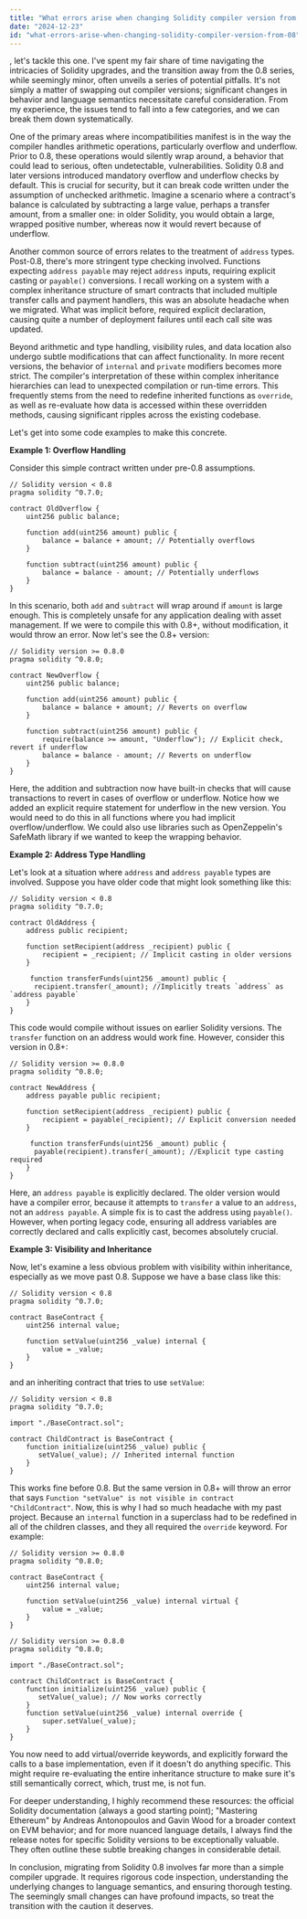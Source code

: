 ```yaml
---
title: "What errors arise when changing Solidity compiler version from 0.8?"
date: "2024-12-23"
id: "what-errors-arise-when-changing-solidity-compiler-version-from-08"
---
```


, let's tackle this one. I've spent my fair share of time navigating the intricacies of Solidity upgrades, and the transition away from the 0.8 series, while seemingly minor, often unveils a series of potential pitfalls. It's not simply a matter of swapping out compiler versions; significant changes in behavior and language semantics necessitate careful consideration. From my experience, the issues tend to fall into a few categories, and we can break them down systematically.

One of the primary areas where incompatibilities manifest is in the way the compiler handles arithmetic operations, particularly overflow and underflow. Prior to 0.8, these operations would silently wrap around, a behavior that could lead to serious, often undetectable, vulnerabilities. Solidity 0.8 and later versions introduced mandatory overflow and underflow checks by default. This is crucial for security, but it can break code written under the assumption of unchecked arithmetic. Imagine a scenario where a contract's balance is calculated by subtracting a large value, perhaps a transfer amount, from a smaller one: in older Solidity, you would obtain a large, wrapped positive number, whereas now it would revert because of underflow.

Another common source of errors relates to the treatment of `address` types. Post-0.8, there's more stringent type checking involved. Functions expecting `address payable` may reject `address` inputs, requiring explicit casting or `payable()` conversions. I recall working on a system with a complex inheritance structure of smart contracts that included multiple transfer calls and payment handlers, this was an absolute headache when we migrated. What was implicit before, required explicit declaration, causing quite a number of deployment failures until each call site was updated.

Beyond arithmetic and type handling, visibility rules, and data location also undergo subtle modifications that can affect functionality. In more recent versions, the behavior of `internal` and `private` modifiers becomes more strict. The compiler's interpretation of these within complex inheritance hierarchies can lead to unexpected compilation or run-time errors. This frequently stems from the need to redefine inherited functions as `override`, as well as re-evaluate how data is accessed within these overridden methods, causing significant ripples across the existing codebase.

Let's get into some code examples to make this concrete.

**Example 1: Overflow Handling**

Consider this simple contract written under pre-0.8 assumptions.

```solidity
// Solidity version < 0.8
pragma solidity ^0.7.0;

contract OldOverflow {
    uint256 public balance;

    function add(uint256 amount) public {
        balance = balance + amount; // Potentially overflows
    }

    function subtract(uint256 amount) public {
        balance = balance - amount; // Potentially underflows
    }
}
```

In this scenario, both `add` and `subtract` will wrap around if `amount` is large enough. This is completely unsafe for any application dealing with asset management. If we were to compile this with 0.8+, without modification, it would throw an error. Now let's see the 0.8+ version:

```solidity
// Solidity version >= 0.8.0
pragma solidity ^0.8.0;

contract NewOverflow {
    uint256 public balance;

    function add(uint256 amount) public {
        balance = balance + amount; // Reverts on overflow
    }

    function subtract(uint256 amount) public {
        require(balance >= amount, "Underflow"); // Explicit check, revert if underflow
        balance = balance - amount; // Reverts on underflow
    }
}
```

Here, the addition and subtraction now have built-in checks that will cause transactions to revert in cases of overflow or underflow. Notice how we added an explicit require statement for underflow in the new version. You would need to do this in all functions where you had implicit overflow/underflow. We could also use libraries such as OpenZeppelin's SafeMath library if we wanted to keep the wrapping behavior.

**Example 2: Address Type Handling**

Let's look at a situation where `address` and `address payable` types are involved. Suppose you have older code that might look something like this:

```solidity
// Solidity version < 0.8
pragma solidity ^0.7.0;

contract OldAddress {
    address public recipient;

    function setRecipient(address _recipient) public {
        recipient = _recipient; // Implicit casting in older versions
    }

     function transferFunds(uint256 _amount) public {
      recipient.transfer(_amount); //Implicitly treats `address` as `address payable`
    }
}
```

This code would compile without issues on earlier Solidity versions. The `transfer` function on an address would work fine. However, consider this version in 0.8+:

```solidity
// Solidity version >= 0.8.0
pragma solidity ^0.8.0;

contract NewAddress {
    address payable public recipient;

    function setRecipient(address _recipient) public {
        recipient = payable(_recipient); // Explicit conversion needed
    }

     function transferFunds(uint256 _amount) public {
      payable(recipient).transfer(_amount); //Explicit type casting required
    }
}
```

Here, an `address payable` is explicitly declared. The older version would have a compiler error, because it attempts to `transfer` a value to an `address`, not an `address payable`. A simple fix is to cast the address using `payable()`. However, when porting legacy code, ensuring all address variables are correctly declared and calls explicitly cast, becomes absolutely crucial.

**Example 3: Visibility and Inheritance**

Now, let's examine a less obvious problem with visibility within inheritance, especially as we move past 0.8. Suppose we have a base class like this:

```solidity
// Solidity version < 0.8
pragma solidity ^0.7.0;

contract BaseContract {
    uint256 internal value;

    function setValue(uint256 _value) internal {
        value = _value;
    }
}
```

and an inheriting contract that tries to use `setValue`:

```solidity
// Solidity version < 0.8
pragma solidity ^0.7.0;

import "./BaseContract.sol";

contract ChildContract is BaseContract {
    function initialize(uint256 _value) public {
       setValue(_value); // Inherited internal function
    }
}
```
This works fine before 0.8. But the same version in 0.8+ will throw an error that says `Function "setValue" is not visible in contract "ChildContract"`. Now, this is why I had so much headache with my past project. Because an `internal` function in a superclass had to be redefined in all of the children classes, and they all required the `override` keyword. For example:

```solidity
// Solidity version >= 0.8.0
pragma solidity ^0.8.0;

contract BaseContract {
    uint256 internal value;

    function setValue(uint256 _value) internal virtual {
        value = _value;
    }
}
```

```solidity
// Solidity version >= 0.8.0
pragma solidity ^0.8.0;

import "./BaseContract.sol";

contract ChildContract is BaseContract {
    function initialize(uint256 _value) public {
       setValue(_value); // Now works correctly
    }
    function setValue(uint256 _value) internal override {
        super.setValue(_value);
    }
}
```

You now need to add virtual/override keywords, and explicitly forward the calls to a base implementation, even if it doesn't do anything specific. This might require re-evaluating the entire inheritance structure to make sure it's still semantically correct, which, trust me, is not fun.

For deeper understanding, I highly recommend these resources: the official Solidity documentation (always a good starting point); "Mastering Ethereum" by Andreas Antonopoulos and Gavin Wood for a broader context on EVM behavior; and for more nuanced language details, I always find the release notes for specific Solidity versions to be exceptionally valuable. They often outline these subtle breaking changes in considerable detail.

In conclusion, migrating from Solidity 0.8 involves far more than a simple compiler upgrade. It requires rigorous code inspection, understanding the underlying changes to language semantics, and ensuring thorough testing. The seemingly small changes can have profound impacts, so treat the transition with the caution it deserves.
